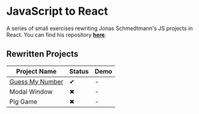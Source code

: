# JavaScript to React

A series of small exercises rewriting Jonas Schmedtmann's JS projects in React. You can find his repository [**here**](https://github.com/jonasschmedtmann/complete-javascript-course).

## Rewritten Projects

| Project Name                                                                       | Status | Demo |
| ---------------------------------------------------------------------------------- | ------ | ---- |
| [Guess My Number](https://github.com/kimhnh/js-to-react/tree/main/guess-my-number) | ✔      | -    |
| Modal Window                                                                       | ✖      | -    |
| Pig Game                                                                           | ✖      | -    |
